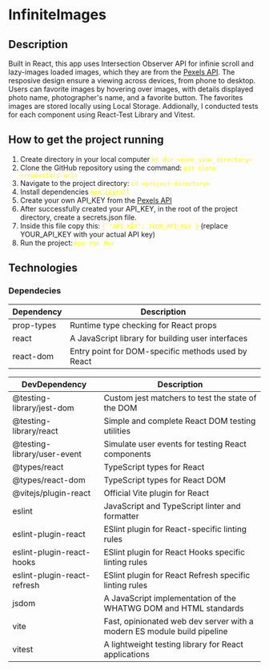 # InfiniteImages

## Description

Built in React, this app uses Intersection Observer API for infinie scroll and lazy-images loaded images, which they are from the <a href="https://www.pexels.com/api/">Pexels API</a>. The resposive design ensure a viewing across devices, from phone to desktop. Users can favorite images by hovering over images, with details displayed photo name, photographer's name, and a favorite button. The favorites images are stored locally using Local Storage. Addionally, I conducted tests for each component using React-Test Library and Vitest.

## How to get the project running
1. Create directory in your local computer <span style="color: yellow;">`mk dir <name_your_directory>`</span>
2. Clone the GitHub repository using the command:  <span style="color: yellow;">`git clone <repository-url>`</span>
3. Navigate to the project directory: <span style="color: yellow;">`cd <project-directory>`</span>
4. Install dependencies <span style="color: yellow;">`npm install`</span>
5. Create your own API_KEY from the <a href="https://www.pexels.com/api/">Pexels API</a>
6. After successfully created your API_KEY, in the root of the project directory, create a secrets.json file.
7. Inside this file copy this: <span style="color: yellow;"> `{
    "API_KEY": YOUR_API_KEY
}`</span> (replace YOUR_API_KEY with your actual API key)
8. Run the project: <span style="color: yellow;">`npm run dev`</span>

## Technologies

### Dependecies

| Dependency                | Description                                        |
|---------------------------|----------------------------------------------------|
| prop-types                | Runtime type checking for React props              |
| react                     | A JavaScript library for building user interfaces  |
| react-dom                 | Entry point for DOM-specific methods used by React |

| DevDependency             | Description                                                             |
|---------------------------|-------------------------------------------------------------------------|
| @testing-library/jest-dom | Custom jest matchers to test the state of the DOM                       |
| @testing-library/react    | Simple and complete React DOM testing utilities                         |
| @testing-library/user-event | Simulate user events for testing React components                     |
| @types/react              | TypeScript types for React                                              |
| @types/react-dom          | TypeScript types for React DOM                                          |
| @vitejs/plugin-react      | Official Vite plugin for React                                          |
| eslint                    | JavaScript and TypeScript linter and formatter                          |
| eslint-plugin-react       | ESlint plugin for React-specific linting rules                          |
| eslint-plugin-react-hooks | ESlint plugin for React Hooks specific linting rules                    |
| eslint-plugin-react-refresh | ESlint plugin for React Refresh specific linting rules                |
| jsdom                     | A JavaScript implementation of the WHATWG DOM and HTML standards        | 
| vite                      | Fast, opinionated web dev server with a modern ES module build pipeline |
| vitest                    | A lightweight testing library for React applications                    |
